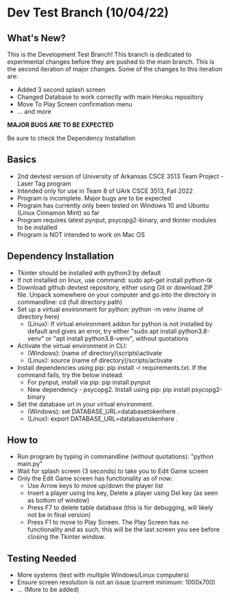 # Dev Test Branch (10/04/22)

## What's New?
This is the Development Test Branch! This branch is dedicated to experimental changes before they are pushed to the main branch. 
This is the second iteration of major changes.
Some of the changes to this iteration are:
* Added 3 second splash screen
* Changed Database to work correctly with main Heroku repository
* Move To Play Screen confirmation menu
* ... and more

**MAJOR BUGS ARE TO BE EXPECTED**

Be sure to check the Dependency Installation


## Basics
* 2nd devtest version of University of Arkansas CSCE 3513 Team Project - Laser Tag program
* Intended only for use in Team 8 of UArk CSCE 3513, Fall 2022
* Program is incomplete. Major bugs are to be expected
* Program has currently only been tested on Windows 10 and Ubuntu (Linux Cinnamon Mint) so far
* Program requires latest pynput, psycopg2-binary, and tkinter modules to be installed
* Program is NOT intended to work on Mac OS

## Dependency Installation
* Tkinter should be installed with python3 by default
* If not installed on linux, use command: sudo apt-get install python-tk
* Download github devtest repository, either using Git or download ZIP file. Unpack somewhere on your computer and go into the directory in commandline: cd (full directory path)
* Set up a virtual environment for python: python -m venv (name of directory here)
  * (Linux): If virtual environment addon for python is not installed by default and gives an error, try either "sudo apt install python3.8-venv" or "apt install python3.8-venv", without quotations
* Activate the virtual environment in CLI: 
  * (Windows): (name of directory)\scripts\activate
  * (Linux): source (name of directory)/scripts/activate
* Install dependencies using pip: pip install -r requirements.txt. If the command fails, try the below instead.
  * For pynput, install via pip: pip install pynput
  * New dependency - psycopg2. Install using pip: pip install psycopg2-binary
* Set the database url in your virtual environment. 
  * (Windows): set DATABASE_URL=databasetokenhere . 
  * (Linux): export DATABASE_URL=databasetokenhere .

## How to
* Run program by typing in commandline (without quotations): "python main.py"
* Wait for splash screen (3 seconds) to take you to Edit Game screen
* Only the Edit Game screen has functionality as of now:
  * Use Arrow keys to move up/down the player list
  * Insert a player using Ins key, Delete a player using Del key (as seen as bottom of window)
  * Press F7 to delete table database (this is for debugging, will likely not be in final version)
  * Press F1 to move to Play Screen. The Play Screen has no functionality and as such, this will be the last screen you see before closing the Tkinter window.

## Testing Needed
* More systems (test with multiple Windows/Linux computers)
* Ensure screen resolution is not an issue (current minimum: 1000x700)
* ... (More to be added)
